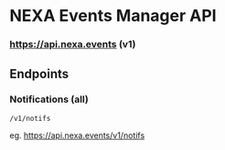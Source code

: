 # NEXA Events Manager API

### https://api.nexa.events (v1)

## Endpoints

### Notifications (all)

`/v1/notifs`

eg. https://api.nexa.events/v1/notifs

